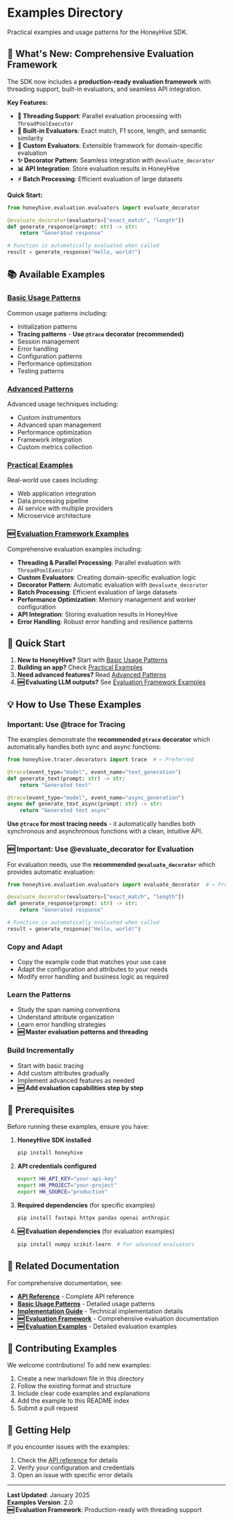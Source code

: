 # Examples Directory

Practical examples and usage patterns for the HoneyHive SDK.

## 🚀 **What's New: Comprehensive Evaluation Framework**

The SDK now includes a **production-ready evaluation framework** with threading support, built-in evaluators, and seamless API integration.

**Key Features:**
- **🔄 Threading Support**: Parallel evaluation processing with `ThreadPoolExecutor`
- **🎯 Built-in Evaluators**: Exact match, F1 score, length, and semantic similarity
- **🔧 Custom Evaluators**: Extensible framework for domain-specific evaluation
- **✨ Decorator Pattern**: Seamless integration with `@evaluate_decorator`
- **📊 API Integration**: Store evaluation results in HoneyHive
- **⚡ Batch Processing**: Efficient evaluation of large datasets

**Quick Start:**
```python
from honeyhive.evaluation.evaluators import evaluate_decorator

@evaluate_decorator(evaluators=["exact_match", "length"])
def generate_response(prompt: str) -> str:
    return "Generated response"

# Function is automatically evaluated when called
result = generate_response("Hello, world!")
```

## 📚 Available Examples

### [Basic Usage Patterns](BASIC_USAGE_PATTERNS.md)
Common usage patterns including:
- Initialization patterns
- **Tracing patterns** - **Use `@trace` decorator (recommended)**
- Session management
- Error handling
- Configuration patterns
- Performance optimization
- Testing patterns

### [Advanced Patterns](ADVANCED_PATTERNS.md)
Advanced usage techniques including:
- Custom instrumentors
- Advanced span management
- Performance optimization
- Framework integration
- Custom metrics collection

### [Practical Examples](PRACTICAL_EXAMPLES.md)
Real-world use cases including:
- Web application integration
- Data processing pipeline
- AI service with multiple providers
- Microservice architecture

### **🆕 [Evaluation Framework Examples](../evaluation/examples.rst)**
Comprehensive evaluation examples including:
- **Threading & Parallel Processing**: Parallel evaluation with `ThreadPoolExecutor`
- **Custom Evaluators**: Creating domain-specific evaluation logic
- **Decorator Pattern**: Automatic evaluation with `@evaluate_decorator`
- **Batch Processing**: Efficient evaluation of large datasets
- **Performance Optimization**: Memory management and worker configuration
- **API Integration**: Storing evaluation results in HoneyHive
- **Error Handling**: Robust error handling and resilience patterns

## 🚀 Quick Start

1. **New to HoneyHive?** Start with [Basic Usage Patterns](BASIC_USAGE_PATTERNS.md)
2. **Building an app?** Check [Practical Examples](PRACTICAL_EXAMPLES.md)
3. **Need advanced features?** Read [Advanced Patterns](ADVANCED_PATTERNS.md)
4. **🆕 Evaluating LLM outputs?** See [Evaluation Framework Examples](../evaluation/examples.rst)

## 💡 How to Use These Examples

### **Important: Use @trace for Tracing**
The examples demonstrate the **recommended `@trace` decorator** which automatically handles both sync and async functions:

```python
from honeyhive.tracer.decorators import trace  # ← Preferred

@trace(event_type="model", event_name="text_generation")
def generate_text(prompt: str) -> str:
    return "Generated text"

@trace(event_type="model", event_name="async_generation")
async def generate_text_async(prompt: str) -> str:
    return "Generated text async"
```

**Use `@trace` for most tracing needs** - it automatically handles both synchronous and asynchronous functions with a clean, intuitive API.

### **🆕 Important: Use @evaluate_decorator for Evaluation**
For evaluation needs, use the **recommended `@evaluate_decorator`** which provides automatic evaluation:

```python
from honeyhive.evaluation.evaluators import evaluate_decorator  # ← Preferred

@evaluate_decorator(evaluators=["exact_match", "length"])
def generate_response(prompt: str) -> str:
    return "Generated response"

# Function is automatically evaluated when called
result = generate_response("Hello, world!")
```

### Copy and Adapt
- Copy the example code that matches your use case
- Adapt the configuration and attributes to your needs
- Modify error handling and business logic as required

### Learn the Patterns
- Study the span naming conventions
- Understand attribute organization
- Learn error handling strategies
- **🆕 Master evaluation patterns and threading**

### Build Incrementally
- Start with basic tracing
- Add custom attributes gradually
- Implement advanced features as needed
- **🆕 Add evaluation capabilities step by step**

## 🔧 Prerequisites

Before running these examples, ensure you have:

1. **HoneyHive SDK installed**
   ```bash
   pip install honeyhive
   ```

2. **API credentials configured**
   ```bash
   export HH_API_KEY="your-api-key"
   export HH_PROJECT="your-project"
   export HH_SOURCE="production"
   ```

3. **Required dependencies** (for specific examples)
   ```bash
   pip install fastapi httpx pandas openai anthropic
   ```

4. **🆕 Evaluation dependencies** (for evaluation examples)
   ```bash
   pip install numpy scikit-learn  # For advanced evaluators
   ```

## 📖 Related Documentation

For comprehensive documentation, see:
- **[API Reference](../API_REFERENCE.md)** - Complete API reference
- **[Basic Usage Patterns](BASIC_USAGE_PATTERNS.md)** - Detailed usage patterns
- **[Implementation Guide](../IMPLEMENTATION_GUIDE.md)** - Technical implementation details
- **🆕 [Evaluation Framework](../evaluation/index.rst)** - Comprehensive evaluation documentation
- **🆕 [Evaluation Examples](../evaluation/examples.rst)** - Detailed evaluation examples

## 🤝 Contributing Examples

We welcome contributions! To add new examples:

1. Create a new markdown file in this directory
2. Follow the existing format and structure
3. Include clear code examples and explanations
4. Add the example to this README index
5. Submit a pull request

## 🐛 Getting Help

If you encounter issues with the examples:

1. Check the [API reference](../API_REFERENCE.md) for details
2. Verify your configuration and credentials
3. Open an issue with specific error details

---

**Last Updated**: January 2025  
**Examples Version**: 2.0  
**🆕 Evaluation Framework**: Production-ready with threading support
